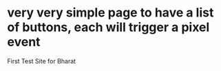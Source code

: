 # very very simple page to have a list of buttons, each will trigger a pixel event
First Test Site for Bharat

